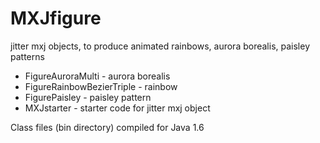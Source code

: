 MXJfigure
=========

jitter mxj objects, to produce animated rainbows, aurora borealis, paisley patterns


* FigureAuroraMulti - aurora borealis
* FigureRainbowBezierTriple - rainbow
* FigurePaisley - paisley pattern
* MXJstarter - starter code for jitter mxj object


Class files (bin directory) compiled for Java 1.6
